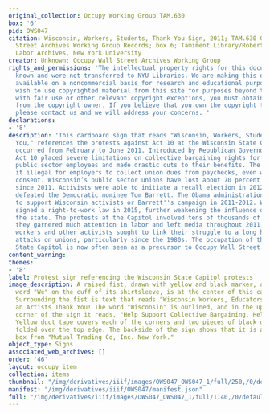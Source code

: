 ```yaml
---
original_collection: Occupy Working Group TAM.630
box: '6'
pid: OWS047
citation: Wisconsin, Workers, Students, Thank You Sign, 2011; TAM.630 Occupy Wall
  Street Archives Working Group Records; box 6; Tamiment Library/Robert F. Wagner
  Labor Archives, New York University
creator: Unknown; Occupy Wall Street Archives Working Group
rights_and_permissions: 'The intellectual property rights for this document are not
  known and were not transferred to NYU Libraries. We are making this document publicly
  available on a noncommercial basis for research and educational purposes. If you
  wish to use copyrighted material from this site for purposes beyond those in accordance
  with fair use or other relevant copyright exceptions, you must obtain permission
  from the copyright owner. If you believe that you own the copyright to this document,
  please contact us and we will address your concerns. '
declarations:
- '8'
description: 'This cardboard sign that reads "Wisconsin, Workers, Students, Thank
  You," references the protests against Act 10 at the Wisconsin State Capitol that
  occurred from February to June 2011. Introduced by Republican Governor Scott Walker,
  Act 10 placed severe limitations on collective bargaining rights for the state''s
  public sector employees and made drastic cuts to their benefits. The law also made
  it illegal for employers to collect union dues from paychecks, even with a worker’s
  consent. Wisconsin’s public sector unions have lost about 70 percent of their members
  since 2011. Activists were able to initiate a recall election in 2012, but Walker
  defeated the Democratic nominee Tom Barrett. The Obama administration did little
  to support Wisconsin activists or Barrett''s campaign in 2011-2012. Walker later
  signed a right-to-work law in 2015, further weakening the influence of unions in
  the state. The protests at the Capitol involved tens of thousands of people, and
  they garnered much attention in labor and left media throughout 2011. Public sector
  workers and other activists sought to link their struggle to a long history of bipartisan
  attacks on unions, particularly since the 1980s. The occupation of the Wisconsin
  State Capitol is now often seen as a precursor to Occupy Wall Street. '
content_warning:
themes:
- '8'
label: Protest sign referencing the Wisconsin State Capitol protests
image_description: A raised fist, drawn with yellow and black marker, and with the
  word "We" on the cuff of its shirtsleeve, is at the center of this cardboard sign.
  Surrounding the fist is text that reads "Wisconsin Workers, Educators, Students,
  an Artists Thank You! The word "Wisconsin" is outlined, and in the upper right-hand
  corner of the sign it reads, "Help Support Collective Bargaining, Help Us All!"
  Yellow duct tape covers each of the corners and two pieces of black duct tape are
  folded over the top edge. The backside of the sign shows that it is a cardboard
  box from "Mutual Trading Co, Inc. New York."
object_type: Signs
associated_web_archives: []
order: '46'
layout: occupy_item
collection: items
thumbnail: "/img/derivatives/iiif/images/OWS047_OWS047_1/full/250,/0/default.jpg"
manifest: "/img/derivatives/iiif/OWS047/manifest.json"
full: "/img/derivatives/iiif/images/OWS047_OWS047_1/full/1140,/0/default.jpg"
---
```

